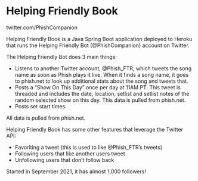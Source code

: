 # Helping Friendly Book

twitter.com/PhishCompanion

Helping Friendly Book is a Java Spring Boot application deployed to Heroku that runs the Helping Friendly Bot (@PhishCompanion) account on Twitter.

The Helping Friendly Bot does 3 main things:

- Listens to another Twitter account, @Phish_FTR, which tweets the song name as soon as Phish plays it live. When it finds a song name, it goes to phish.net to look up additional stats about the song and tweets that.
- Posts a “Show On This Day” once per day at 11AM PT. This tweet is threaded and includes the date, location, setlist and setlist notes of the random selected show on this day. This data is pulled from phish.net.
- Posts set start times.

All data is pulled from phish.net.

Helping Friendly Book has some other features that leverage the Twitter API:
- Favoriting a tweet (this is used to like @Phish_FTR’s tweets)
- Following users that like another users tweet
- Unfollowing users that don’t follow back

Started in September 2021, it has almost 1,000 followers!
